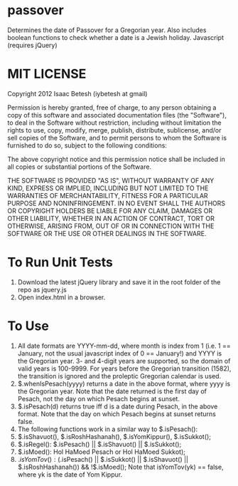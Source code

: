 passover
========

Determines the date of Passover for a Gregorian year. Also includes boolean functions to check whether a date is a Jewish holiday. Javascript (requires jQuery)

MIT LICENSE
===========

Copyright 2012 Isaac Betesh (iybetesh at gmail)

Permission is hereby granted, free of charge, to any person obtaining
a copy of this software and associated documentation files (the
"Software"), to deal in the Software without restriction, including
without limitation the rights to use, copy, modify, merge, publish,
distribute, sublicense, and/or sell copies of the Software, and to
permit persons to whom the Software is furnished to do so, subject to
the following conditions:

The above copyright notice and this permission notice shall be
included in all copies or substantial portions of the Software.

THE SOFTWARE IS PROVIDED "AS IS", WITHOUT WARRANTY OF ANY KIND,
EXPRESS OR IMPLIED, INCLUDING BUT NOT LIMITED TO THE WARRANTIES OF
MERCHANTABILITY, FITNESS FOR A PARTICULAR PURPOSE AND
NONINFRINGEMENT. IN NO EVENT SHALL THE AUTHORS OR COPYRIGHT HOLDERS BE
LIABLE FOR ANY CLAIM, DAMAGES OR OTHER LIABILITY, WHETHER IN AN ACTION
OF CONTRACT, TORT OR OTHERWISE, ARISING FROM, OUT OF OR IN CONNECTION
WITH THE SOFTWARE OR THE USE OR OTHER DEALINGS IN THE SOFTWARE.

To Run Unit Tests
===========
1. Download the latest jQuery library and save it in the root folder of the repo as jquery.js
2. Open index.html in a browser.

To Use
===========
1. All date formats are YYYY-mm-dd, where month is index from 1 (i.e. 1 == January, not the usual javascript index of 0 == January!) and YYYY is the Gregorian year.
 3- and 4-digit years are supported, so the domain of valid years is 100-9999.  For years before the Gregorian transition (1582), the transition is ignored and the proleptic Gregorian calendar is used.
2. $.whenIsPesach(yyyy) returns a date in the above format, where yyyy is the Gregorian year.  Note that the date returned is the first day of Pesach, not the day on which Pesach begins at sunset.
3. $.isPesach(d) returns true iff d is a date during Pesach, in the above format.  Note that the day on which Pesach begins at sunset returns false.
4. The following functions work in a similar way to $.isPesach():
 1. $.isShavuot(), $.isRoshHashanah(), $.isYomKippur(), $.isSukkot();
 2. $.isRegel(): $.isPesach() || $.isShavuot() || $.isSukkot();
 3. $.isMoed(): Hol HaMoed Pesach or Hol HaMoed Sukkot);
 4. $.isYomTov(): ($.isPesach() || $.isSukkot() || $.isShavuot() || $.isRoshHashanah()) && !$.isMoed();
  Note that isYomTov(yk) == false, where yk is the date of Yom Kippur.
